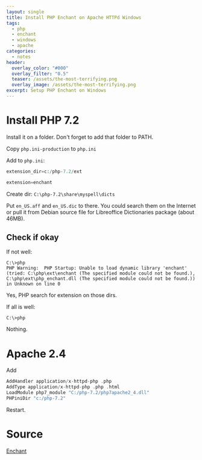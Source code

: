 ```yaml
---
layout: single
title: Install PHP Enchant on Apache HTTPd Windows
tags:
  - php
  - enchant
  - windows
  - apache
categories:
  - notes
header:
  overlay_color: "#000"
  overlay_filter: "0.5"
  teaser: /assets/the-most-terrifying.png
  overlay_image: /assets/the-most-terrifying.png
excerpt: Setup PHP Enchant on Windows
---
```


# Install PHP 7.2

Install it on a folder. Don't forget to add that folder to PATH.

Copy `php.ini-production` to `php.ini`

Add to `php.ini`:

```php
extension_dir=c:/php-7.2/ext

extension=enchant
```

Create dir:
`C:\php-7.2\share\myspell\dicts`

Put `en_US.aff` and `en_US.dic` to there. You could search them on the Internet or pull it from Debian source file for Libreoffice Dictionaries package (about 46MB).

## Check if okay

If not well:

```
C:\>php
PHP Warning:  PHP Startup: Unable to load dynamic library 'enchant' (tried: C:\php\ext\enchant (The specified module could not be found.), C:\php\ext\php_enchant.dll (The specified module could not be found.)) in Unknown on line 0
```

Yes, PHP search for extension on those dirs.

If all is well:

```
C:\>php
```

Nothing.

# Apache 2.4

Add

```php
AddHandler application/x-httpd-php .php
AddType application/x-httpd-php .php .html
LoadModule php7_module "C:/php-7.2/php7apache2_4.dll"
PHPiniDir "c:/php-7.2"
```

Restart.

# Source

[Enchant](https://stackoverflow.com/a/29103302)
